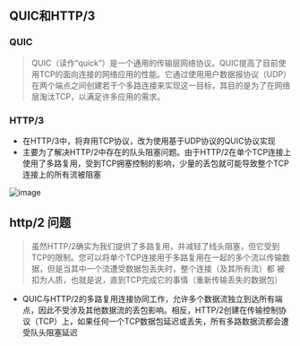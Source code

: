 ## QUIC和HTTP/3
### QUIC
> QUIC（读作“quick”）是一个通用的传输层网络协议。QUIC提高了目前使用TCP的面向连接的网络应用的性能。它通过使用用户数据报协议（UDP）在两个端点之间创建若干个多路连接来实现这一目标，其目的是为了在网络层淘汰TCP，以满足许多应用的需求。
### HTTP/3
* 在HTTP/3中，将弃用TCP协议，改为使用基于UDP协议的QUIC协议实现
* 主要为了解决HTTP/2中存在的队头阻塞问题。由于HTTP/2在单个TCP连接上使用了多路复用，受到TCP拥塞控制的影响，少量的丢包就可能导致整个TCP连接上的所有流被阻塞

![image](https://github.com/jsjchai/study-notes/assets/13389058/00022e95-67cd-4c31-bda7-a75bf5201c91)

## http/2 问题
> 虽然HTTP/2确实为我们提供了多路复用，并减轻了线头阻塞，但它受到TCP的限制。您可以将单个TCP连接用于多路复用在一起的多个流以传输数据，但是当其中一个流遭受数据包丢失时，整个连接（及其所有流）都 被扣为人质，也就是说，直到TCP完成它的事情（重新传输丢失的数据包）
* QUIC与HTTP/2的多路复用连接协同工作，允许多个数据流独立到达所有端点，因此不受涉及其他数据流的丢包影响。相反，HTTP/2创建在传输控制协议（TCP）上，如果任何一个TCP数据包延迟或丢失，所有多路数据流都会遭受队头阻塞延迟 

